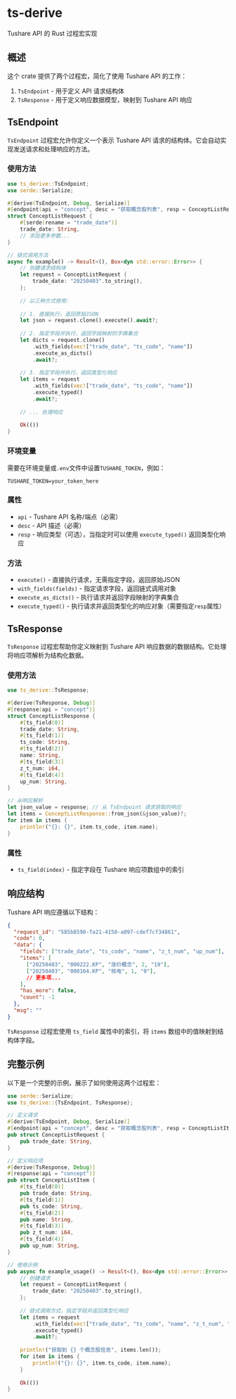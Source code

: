 # ts-derive

Tushare API 的 Rust 过程宏实现

## 概述

这个 crate 提供了两个过程宏，简化了使用 Tushare API 的工作：

1. `TsEndpoint` - 用于定义 API 请求结构体
2. `TsResponse` - 用于定义响应数据模型，映射到 Tushare API 响应

## TsEndpoint

`TsEndpoint` 过程宏允许你定义一个表示 Tushare API 请求的结构体。它会自动实现发送请求和处理响应的方法。

### 使用方法

```rust
use ts_derive::TsEndpoint;
use serde::Serialize;

#[derive(TsEndpoint, Debug, Serialize)]
#[endpoint(api = "concept", desc = "获取概念股列表", resp = ConceptListResponse)]
struct ConceptListRequest {
    #[serde(rename = "trade_date")]
    trade_date: String,
    // 添加更多参数...
}

// 链式调用方法
async fn example() -> Result<(), Box<dyn std::error::Error>> {
    // 创建请求结构体
    let request = ConceptListRequest {
        trade_date: "20250403".to_string(),
    };
    
    // 以三种方式使用:
    
    // 1. 直接执行，返回原始JSON
    let json = request.clone().execute().await?;
    
    // 2. 指定字段并执行，返回字段映射的字典集合
    let dicts = request.clone()
        .with_fields(vec!["trade_date", "ts_code", "name"])
        .execute_as_dicts()
        .await?;
        
    // 3. 指定字段并执行，返回类型化响应
    let items = request
        .with_fields(vec!["trade_date", "ts_code", "name"])
        .execute_typed()
        .await?;
    
    // ... 处理响应
    
    Ok(())
}
```

### 环境变量

需要在环境变量或`.env`文件中设置`TUSHARE_TOKEN`，例如：

```
TUSHARE_TOKEN=your_token_here
```

### 属性

- `api` - Tushare API 名称/端点（必需）
- `desc` - API 描述（必需）
- `resp` - 响应类型（可选），当指定时可以使用 `execute_typed()` 返回类型化响应

### 方法

- `execute()` - 直接执行请求，无需指定字段，返回原始JSON
- `with_fields(fields)` - 指定请求字段，返回链式调用对象
- `execute_as_dicts()` - 执行请求并返回字段映射的字典集合
- `execute_typed()` - 执行请求并返回类型化的响应对象（需要指定`resp`属性）

## TsResponse

`TsResponse` 过程宏帮助你定义映射到 Tushare API 响应数据的数据结构。它处理将响应项解析为结构化数据。

### 使用方法

```rust
use ts_derive::TsResponse;

#[derive(TsResponse, Debug)]
#[response(api = "concept")]
struct ConceptListResponse {
    #[ts_field(0)]
    trade_date: String,
    #[ts_field(1)]
    ts_code: String,
    #[ts_field(2)]
    name: String,
    #[ts_field(3)]
    z_t_num: i64,
    #[ts_field(4)]
    up_num: String,
}

// 从响应解析
let json_value = response; // 从 TsEndpoint 请求获取的响应
let items = ConceptListResponse::from_json(&json_value)?;
for item in items {
    println!("{}: {}", item.ts_code, item.name);
}
```

### 属性

- `ts_field(index)` - 指定字段在 Tushare 响应项数组中的索引

## 响应结构

Tushare API 响应遵循以下结构：

```json
{
  "request_id": "585b8590-fa21-4150-a097-cdef7cf34861",
  "code": 0,
  "data": {
    "fields": ["trade_date", "ts_code", "name", "z_t_num", "up_num"],
    "items": [
      ["20250403", "000222.KP", "涨价概念", 2, "19"],
      ["20250403", "000164.KP", "核电", 1, "0"],
      // 更多项...
    ],
    "has_more": false,
    "count": -1
  },
  "msg": ""
}
```

`TsResponse` 过程宏使用 `ts_field` 属性中的索引，将 `items` 数组中的值映射到结构体字段。

## 完整示例

以下是一个完整的示例，展示了如何使用这两个过程宏：

```rust
use serde::Serialize;
use ts_derive::{TsEndpoint, TsResponse};

// 定义请求
#[derive(TsEndpoint, Debug, Serialize)]
#[endpoint(api = "concept", desc = "获取概念股列表", resp = ConceptListItem)]
pub struct ConceptListRequest {
    pub trade_date: String,
}

// 定义响应项
#[derive(TsResponse, Debug)]
#[response(api = "concept")]
pub struct ConceptListItem {
    #[ts_field(0)]
    pub trade_date: String,
    #[ts_field(1)]
    pub ts_code: String,
    #[ts_field(2)]
    pub name: String,
    #[ts_field(3)]
    pub z_t_num: i64,
    #[ts_field(4)]
    pub up_num: String,
}

// 使用示例
pub async fn example_usage() -> Result<(), Box<dyn std::error::Error>> {
    // 创建请求
    let request = ConceptListRequest {
        trade_date: "20250403".to_string(),
    };
    
    // 链式调用方式，指定字段并返回类型化响应
    let items = request
        .with_fields(vec!["trade_date", "ts_code", "name", "z_t_num", "up_num"])
        .execute_typed()
        .await?;
    
    println!("获取到 {} 个概念股信息", items.len());
    for item in items {
        println!("{}: {}", item.ts_code, item.name);
    }
    
    Ok(())
} 